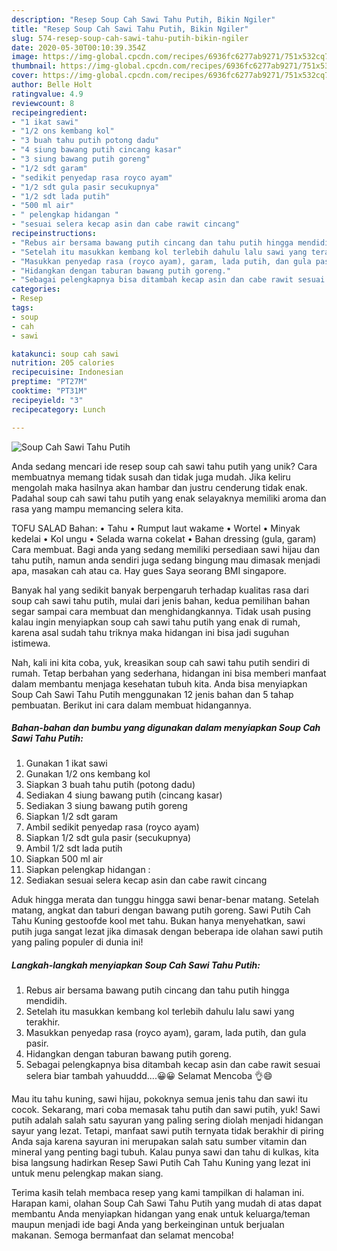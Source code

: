 ```yaml
---
description: "Resep Soup Cah Sawi Tahu Putih, Bikin Ngiler"
title: "Resep Soup Cah Sawi Tahu Putih, Bikin Ngiler"
slug: 574-resep-soup-cah-sawi-tahu-putih-bikin-ngiler
date: 2020-05-30T00:10:39.354Z
image: https://img-global.cpcdn.com/recipes/6936fc6277ab9271/751x532cq70/soup-cah-sawi-tahu-putih-foto-resep-utama.jpg
thumbnail: https://img-global.cpcdn.com/recipes/6936fc6277ab9271/751x532cq70/soup-cah-sawi-tahu-putih-foto-resep-utama.jpg
cover: https://img-global.cpcdn.com/recipes/6936fc6277ab9271/751x532cq70/soup-cah-sawi-tahu-putih-foto-resep-utama.jpg
author: Belle Holt
ratingvalue: 4.9
reviewcount: 8
recipeingredient:
- "1 ikat sawi"
- "1/2 ons kembang kol"
- "3 buah tahu putih potong dadu"
- "4 siung bawang putih cincang kasar"
- "3 siung bawang putih goreng"
- "1/2 sdt garam"
- "sedikit penyedap rasa royco ayam"
- "1/2 sdt gula pasir secukupnya"
- "1/2 sdt lada putih"
- "500 ml air"
- " pelengkap hidangan "
- "sesuai selera kecap asin dan cabe rawit cincang"
recipeinstructions:
- "Rebus air bersama bawang putih cincang dan tahu putih hingga mendidih."
- "Setelah itu masukkan kembang kol terlebih dahulu lalu sawi yang terakhir."
- "Masukkan penyedap rasa (royco ayam), garam, lada putih, dan gula pasir."
- "Hidangkan dengan taburan bawang putih goreng."
- "Sebagai pelengkapnya bisa ditambah kecap asin dan cabe rawit sesuai selera biar tambah yahuuddd....😀😀 Selamat Mencoba 👌😄"
categories:
- Resep
tags:
- soup
- cah
- sawi

katakunci: soup cah sawi 
nutrition: 205 calories
recipecuisine: Indonesian
preptime: "PT27M"
cooktime: "PT31M"
recipeyield: "3"
recipecategory: Lunch

---
```



![Soup Cah Sawi Tahu Putih](https://img-global.cpcdn.com/recipes/6936fc6277ab9271/751x532cq70/soup-cah-sawi-tahu-putih-foto-resep-utama.jpg)

Anda sedang mencari ide resep soup cah sawi tahu putih yang unik? Cara membuatnya memang tidak susah dan tidak juga mudah. Jika keliru mengolah maka hasilnya akan hambar dan justru cenderung tidak enak. Padahal soup cah sawi tahu putih yang enak selayaknya memiliki aroma dan rasa yang mampu memancing selera kita.

TOFU SALAD Bahan: • Tahu • Rumput laut wakame • Wortel • Minyak kedelai • Kol ungu • Selada warna cokelat • Bahan dressing (gula, garam) Cara membuat. Bagi anda yang sedang memiliki persediaan sawi hijau dan tahu putih, namun anda sendiri juga sedang bingung mau dimasak menjadi apa, masakan cah atau ca. Hay gues Saya seorang BMI singapore.

Banyak hal yang sedikit banyak berpengaruh terhadap kualitas rasa dari soup cah sawi tahu putih, mulai dari jenis bahan, kedua pemilihan bahan segar sampai cara membuat dan menghidangkannya. Tidak usah pusing kalau ingin menyiapkan soup cah sawi tahu putih yang enak di rumah, karena asal sudah tahu triknya maka hidangan ini bisa jadi suguhan istimewa.


Nah, kali ini kita coba, yuk, kreasikan soup cah sawi tahu putih sendiri di rumah. Tetap berbahan yang sederhana, hidangan ini bisa memberi manfaat dalam membantu menjaga kesehatan tubuh kita. Anda bisa menyiapkan Soup Cah Sawi Tahu Putih menggunakan 12 jenis bahan dan 5 tahap pembuatan. Berikut ini cara dalam membuat hidangannya.

<!--inarticleads1-->

##### Bahan-bahan dan bumbu yang digunakan dalam menyiapkan Soup Cah Sawi Tahu Putih:

1. Gunakan 1 ikat sawi
1. Gunakan 1/2 ons kembang kol
1. Siapkan 3 buah tahu putih (potong dadu)
1. Sediakan 4 siung bawang putih (cincang kasar)
1. Sediakan 3 siung bawang putih goreng
1. Siapkan 1/2 sdt garam
1. Ambil sedikit penyedap rasa (royco ayam)
1. Siapkan 1/2 sdt gula pasir (secukupnya)
1. Ambil 1/2 sdt lada putih
1. Siapkan 500 ml air
1. Siapkan  pelengkap hidangan :
1. Sediakan sesuai selera kecap asin dan cabe rawit cincang


Aduk hingga merata dan tunggu hingga sawi benar-benar matang. Setelah matang, angkat dan taburi dengan bawang putih goreng. Sawi Putih Cah Tahu Kuning gestoofde kool met tahu. Bukan hanya menyehatkan, sawi putih juga sangat lezat jika dimasak dengan beberapa ide olahan sawi putih yang paling populer di dunia ini! 

<!--inarticleads2-->

##### Langkah-langkah menyiapkan Soup Cah Sawi Tahu Putih:

1. Rebus air bersama bawang putih cincang dan tahu putih hingga mendidih.
1. Setelah itu masukkan kembang kol terlebih dahulu lalu sawi yang terakhir.
1. Masukkan penyedap rasa (royco ayam), garam, lada putih, dan gula pasir.
1. Hidangkan dengan taburan bawang putih goreng.
1. Sebagai pelengkapnya bisa ditambah kecap asin dan cabe rawit sesuai selera biar tambah yahuuddd....😀😀 Selamat Mencoba 👌😄


Mau itu tahu kuning, sawi hijau, pokoknya semua jenis tahu dan sawi itu cocok. Sekarang, mari coba memasak tahu putih dan sawi putih, yuk! Sawi putih adalah salah satu sayuran yang paling sering diolah menjadi hidangan sayur yang lezat. Tetapi, manfaat sawi putih ternyata tidak berakhir di piring Anda saja karena sayuran ini merupakan salah satu sumber vitamin dan mineral yang penting bagi tubuh. Kalau punya sawi dan tahu di kulkas, kita bisa langsung hadirkan Resep Sawi Putih Cah Tahu Kuning yang lezat ini untuk menu pelengkap makan siang. 

Terima kasih telah membaca resep yang kami tampilkan di halaman ini. Harapan kami, olahan Soup Cah Sawi Tahu Putih yang mudah di atas dapat membantu Anda menyiapkan hidangan yang enak untuk keluarga/teman maupun menjadi ide bagi Anda yang berkeinginan untuk berjualan makanan. Semoga bermanfaat dan selamat mencoba!
